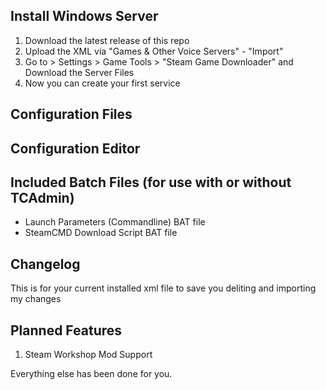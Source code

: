 ## Install Windows Server

1. Download the latest release of this repo
2. Upload the XML via "Games & Other Voice Servers" - "Import"
3. Go to > Settings > Game Tools > "Steam Game Downloader" and Download the Server Files
4. Now you can create your first service

## Configuration Files

## Configuration Editor

## Included Batch Files (for use with or without TCAdmin)

* Launch Parameters (Commandline) BAT file
* SteamCMD Download Script BAT file

## Changelog

This is for your current installed xml file to save you deliting and importing my changes

## Planned Features

1. Steam Workshop Mod Support

Everything else has been done for you.